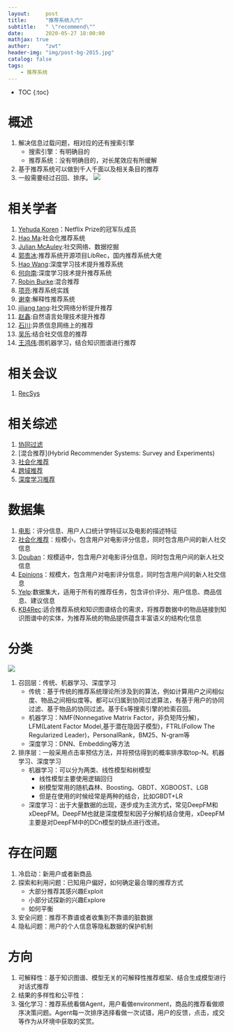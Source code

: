 ```yaml
---
layout:     post
title:      "推荐系统入门"
subtitle:   " \"recommend\""
date:       2020-05-27 18:00:00
mathjax: true
author:     "zwt"
header-img: "img/post-bg-2015.jpg"
catalog: false
tags:
    - 推荐系统
---
```

* TOC
{:toc}
# 概述
1. 解决信息过载问题，相对应的还有搜索引擎
	- 搜索引擎：有明确目的
	- 推荐系统：没有明确目的，对长尾效应有所缓解
2. 基于推荐系统可以做到千人千面以及相关条目的推荐
3. 一般需要经过召回、排序。
![](https://zwt0204.github.io//img/推荐系统.png)
# 相关学者
1. [Yehuda Koren](https://dl.acm.org/profile/81100202295)：Netflix Prize的冠军队成员
2. [Hao Ma](https://www.haoma.io/):社会化推荐系统
3. [Julian McAuley](https://cseweb.ucsd.edu/~jmcauley/):社交网络、数据挖掘
4. [郭贵冰](https://www.librec.net/luckymoon.me/):推荐系统开源项目LibRec，国内推荐系统大佬
5. [Hao Wang](http://www.wanghao.in/):深度学习技术提升推荐系统
6. [何向南](http://staff.ustc.edu.cn/~hexn/):深度学习技术提升推荐系统
7. [Robin Burke](http://www.that-recsys-lab.net/home/people/burke):混合推荐
8. [项亮](https://www.linkedin.com/in/xlvector/?locale=zh_CN):推荐系统实践
9. [谢幸](https://www.microsoft.com/en-us/research/people/xingx/):解释性推荐系统
10. [jiliang tang](https://www.cse.msu.edu/~tangjili/index.html):社交网络分析提升推荐
11. [赵鑫](http://ai.ruc.edu.cn/student/tutorGroup/20191112003.html):自然语言处理技术提升推荐
12. [石川](http://www.shichuan.org/):异质信息网络上的推荐
13. [吴乐](http://www.escience.cn/people/lewu/index.html):结合社交信息的推荐
14. [王鸿伟](https://cs.stanford.edu/~hongweiw/):图机器学习，结合知识图谱进行推荐

# 相关会议
1. [RecSys](https://recsys.acm.org/)
# 相关综述
1. [协同过滤](https://dl.acm.org/doi/10.1145/1921591.1921593)
2. [混合推荐](Hybrid Recommender Systems: Survey and Experiments)
3. [社会化推荐](https://link.springer.com/article/10.1007/s13278-013-0141-9)
4. [跨域推荐](https://dl.acm.org/doi/10.1145/3073565)
5. [深度学习推荐](https://arxiv.org/abs/1707.07435)

# 数据集
1. [电影](https://grouplens.org/datasets/movielens/)：评分信息、用户人口统计学特征以及电影的描述特征
2. [社会化推荐](https://www.librec.net/datasets/filmtrust.zip)：规模小，包含用户对电影评分信息，同时包含用户间的新人社交信息
3. [Douban](https://www.cse.cuhk.edu.hk/irwin.king.new/pub/data/douban)：规模适中，包含用户对电影评分信息，同时包含用户间的新人社交信息
4. [Epinions](http://www.trustlet.org/datasets/)：规模大，包含用户对电影评分信息，同时包含用户间的新人社交信息
5. [Yelp](https://www.yelp.com/dataset/challenge):数据集大，适用于所有的推荐任务，包含评价评分、用户信息、商品信息、建议信息
6. [KB4Rec](https://github.com/RUCDM/KB4Rec):适合推荐系统和知识图谱结合的需求，将推荐数据中的物品链接到知识图谱中的实体，为推荐系统的物品提供蕴含丰富语义的结构化信息
# 分类
![](https://zwt0204.github.io//img/推荐系统2.png)
1. 召回层：传统、机器学习、深度学习
	- 传统：基于传统的推荐系统理论所涉及到的算法，例如计算用户之间相似度、物品之间相似度等。都可以归属到协同过滤算法，有基于用户的协同过滤、基于物品的协同过滤。基于Es等搜索引擎的检索召回。
	- 机器学习：NMF(Nonnegative Matrix Factor，非负矩阵分解)，LFM(Latent Factor Model,基于潜在隐因子模型)，FTRL(Follow The Regularized Leader)，PersonalRank，BM25、N-gram等
	- 深度学习：DNN、Embedding等方法
2. 排序层：一般采用点击率预估方法，并将预估得到的概率排序取top-N。机器学习、深度学习
	- 机器学习：可以分为两类、线性模型和树模型
		- 线性模型主要使用逻辑回归
		- 树模型常用的随机森林、Boosting、GBDT、XGBOOST、LGB
		- 但是在使用的时候经常是两种的结合，比如GBDT+LR
	- 深度学习：出于大量数据的出现，逐步成为主流方式，常见DeepFM和xDeepFM。DeepFM也就是深度模型和因子分解机结合使用，xDeepFM主要是对DeepFM中的DCn模型的缺点进行改进。

# 存在问题
1. 冷启动：新用户或者新商品
2. 探索和利用问题：已知用户偏好，如何确定最合理的推荐方式
	- 大部分推荐其感兴趣Exploit
	- 小部分试探新的兴趣Explore
	- 如何平衡
3. 安全问题：推荐不靠谱或者收集到不靠谱的脏数据
4. 隐私问题：用户的个人信息等隐私数据的保护机制

# 方向
1. 可解释性：基于知识图谱、模型无关的可解释性推荐框架、结合生成模型进行对话式推荐
2. 结果的多样性和公平性：
3. 强化学习：推荐系统看做Agent，用户看做environment，商品的推荐看做顺序决策问题。Agent每一次排序选择看做一次试错，用户的反馈，点击，成交等作为从环境中获取的奖赏。




















